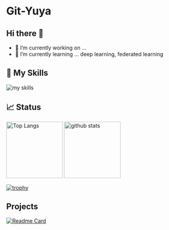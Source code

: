 # Git-Yuya

## Hi there 👋
- 🔭 I’m currently working on ...
- 🌱 I’m currently learning ... deep learning, federated learning

## 🌱 My Skills
<img alt="my skills" src="https://skillicons.dev/icons?theme=dark&perline=12&i=py,pytorch,tensorflow,django,flask,matlab,sqlite,postgres,qt,c,cpp,js,html,css,bootstrap,visualstudio,vscode,atom,latex,md,linux,docker,git,github"/>

## 📈 Status
<p align="left"> 
    <img alt="Top Langs" height="150px" src="https://github-readme-stats.vercel.app/api/top-langs/?username=Git-Yuya&layout=compact&theme=ambient_gradient&show_icons=true" />
    <img alt="github stats" height="150px" src="https://github-readme-stats.vercel.app/api?username=Git-Yuya&theme=ambient_gradient" />
</p>

[![trophy](https://github-profile-trophy.vercel.app/?username=Git-Yuya&theme=flat&margin-w=5)](https://github.com/Git-Yuya/)

## Projects
[![Readme Card](https://github-readme-stats.vercel.app/api/pin/?username=Git-Yuya&repo=gci&theme=ambient_gradient)](https://github.com/Git-Yuya/gci)
